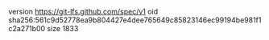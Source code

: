 version https://git-lfs.github.com/spec/v1
oid sha256:561c9d52778ea9b804427e4dee765649c85823146ec99194be981f1c2a271b00
size 1833
